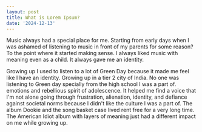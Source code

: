 ```yaml
---
layout: post
title: What is Lorem Ipsum?
date: '2024-12-13'
---
```


Music always had a special place for me. Starting from early days when I was ashamed of listening to music in front of my parents for some reason? To the point where it started making sense. I always liked music with meaning even as a child. It always gave me an identity.


Growing up I used to listen to a lot of Green Day because it made me feel like I have an identity. Growing up in a tier 2 city of India. No one was listening to Green day specially from the high school I was a part of. emotions and rebellious spirit of adolescence. It helped me find a voice that I'm not alone going through frustration, alienation, identity, and defiance against societal norms because I didn't like the culture I was a part of. The album Dookie and the song basket case lived rent free for a very long time. The American Idiot album with layers of meaning just had a different impact on me while growing up.
